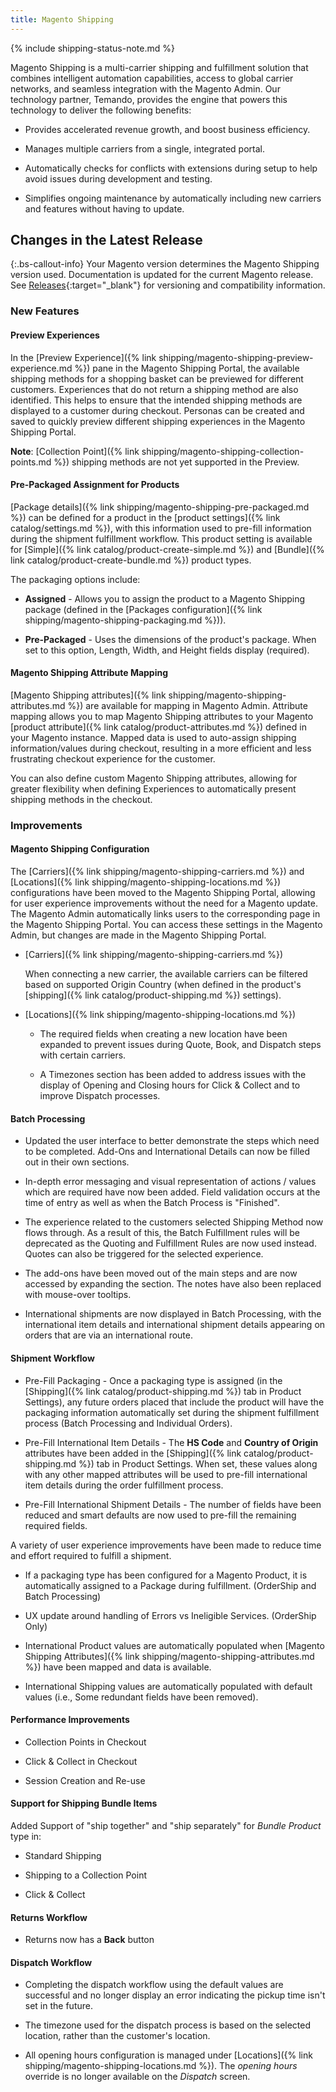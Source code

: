 ```yaml
---
title: Magento Shipping
---
```


{% include shipping-status-note.md %}

Magento Shipping is a multi-carrier shipping and fulfillment solution that combines intelligent automation capabilities, access to global carrier networks, and seamless integration with the Magento Admin. Our technology partner, Temando, provides the engine that powers this technology to deliver the following benefits:

- Provides accelerated revenue growth, and boost business efficiency.

- Manages multiple carriers from a single, integrated portal.

- Automatically checks for conflicts with extensions during setup to help avoid issues during development and testing.

- Simplifies ongoing maintenance by automatically including new carriers and features without having to update.

## Changes in the Latest Release

{:.bs-callout-info}
Your Magento version determines the Magento Shipping version used. Documentation is updated for the current Magento release. See [Releases](https://devdocs.magento.com/release/){:target="_blank"} for versioning and compatibility information.

### New Features

#### Preview Experiences

In the [Preview Experience]({% link shipping/magento-shipping-preview-experience.md %}) pane in the Magento Shipping Portal, the available shipping methods for a shopping basket can be previewed for different customers. Experiences that do not return a shipping method are also identified. This helps to ensure that the intended shipping methods are displayed to a customer during checkout. Personas can be created and saved to quickly preview different shipping experiences in the Magento Shipping Portal.

**Note**: [Collection Point]({% link shipping/magento-shipping-collection-points.md %}) shipping methods are not yet supported in the Preview.

#### Pre-Packaged Assignment for Products

[Package details]({% link shipping/magento-shipping-pre-packaged.md %}) can be defined for a product in the [product settings]({% link catalog/settings.md %}), with this information used to pre-fill information during the shipment fulfillment workflow. This product setting is available for [Simple]({% link catalog/product-create-simple.md %}) and [Bundle]({% link catalog/product-create-bundle.md %}) product types.

The packaging options include:

- **Assigned** - Allows you to assign the product to a Magento Shipping package (defined in the [Packages configuration]({% link shipping/magento-shipping-packaging.md %})).

- **Pre-Packaged** - Uses the dimensions of the product's package. When set to this option, Length, Width, and Height fields display (required).

#### Magento Shipping Attribute Mapping

[Magento Shipping attributes]({% link shipping/magento-shipping-attributes.md %}) are available for mapping in Magento Admin. Attribute mapping allows you to map Magento Shipping attributes to your Magento [product attribute]({% link catalog/product-attributes.md %}) defined in your Magento instance. Mapped data is used to auto-assign shipping information/values during checkout, resulting in a more efficient and less frustrating checkout experience for the customer.

You can also define custom Magento Shipping attributes, allowing for greater flexibility when defining Experiences to automatically present shipping methods in the checkout.

### Improvements

#### Magento Shipping Configuration

The [Carriers]({% link shipping/magento-shipping-carriers.md %}) and [Locations]({% link shipping/magento-shipping-locations.md %}) configurations have been moved to the Magento Shipping Portal, allowing for user experience improvements without the need for a Magento update. The Magento Admin automatically links users to the corresponding page in the Magento Shipping Portal. You can access these settings in the Magento Admin, but changes are made in the Magento Shipping Portal.

- [Carriers]({% link shipping/magento-shipping-carriers.md %})

   When connecting a new carrier, the available carriers can be filtered based on supported Origin Country (when defined in the product's [shipping]({% link catalog/product-shipping.md %}) settings).

- [Locations]({% link shipping/magento-shipping-locations.md %})

   - The required fields when creating a new location have been expanded to prevent issues during Quote, Book, and Dispatch steps with certain carriers.

   - A Timezones section has been added to address issues with the display of Opening and Closing hours for Click & Collect and to improve Dispatch processes.

#### Batch Processing

- Updated the user interface to better demonstrate the steps which need to be completed. Add-Ons and International Details can now be filled out in their own sections.

- In-depth error messaging and visual representation of actions / values which are required have now been added. Field validation occurs at the time of entry as well as when the Batch Process is "Finished".

- The experience related to the customers selected Shipping Method now flows through. As a result of this, the Batch Fulfillment rules will be deprecated as the Quoting and Fulfillment Rules are now used instead. Quotes can also be triggered for the selected experience.

- The add-ons have been moved out of the main steps and are now accessed by expanding the section. The notes have also been replaced with mouse-over tooltips.

- International shipments are now displayed in Batch Processing, with the international item details and international shipment details appearing on orders that are via an international route.

#### Shipment Workflow

- Pre-Fill Packaging - Once a packaging type is assigned (in the [Shipping]({% link catalog/product-shipping.md %}) tab in Product Settings), any future orders placed that include the product will have the packaging information automatically set during the shipment fulfillment process (Batch Processing and Individual Orders).

- Pre-Fill International Item Details - The **HS Code** and **Country of Origin** attributes have been added in the [Shipping]({% link catalog/product-shipping.md %}) tab in Product Settings. When set, these values along with any other mapped attributes will be used to pre-fill international item details during the order fulfillment process.

- Pre-Fill International Shipment Details - The number of fields have been reduced and smart defaults are now used to pre-fill the remaining required fields.

A variety of user experience improvements have been made to reduce time and effort required to fulfill a shipment.

- If a packaging type has been configured for a Magento Product, it is automatically assigned to a Package during fulfillment. (OrderShip and Batch Processing)

- UX update around handling of Errors vs Ineligible Services. (OrderShip Only)

- International Product values are automatically populated when [Magento Shipping Attributes]({% link shipping/magento-shipping-attributes.md %}) have been mapped and data is available.

- International Shipping values are automatically populated with default values (i.e., Some redundant fields have been removed).

#### Performance Improvements

- Collection Points in Checkout

- Click & Collect in Checkout

- Session Creation and Re-use

#### Support for Shipping Bundle Items

Added Support of "ship together" and "ship separately" for _Bundle Product_ type in:

- Standard Shipping

- Shipping to a Collection Point

- Click & Collect

#### Returns Workflow

- Returns now has a **Back** button

#### Dispatch Workflow

- Completing the dispatch workflow using the default values are successful and no longer display an error indicating the pickup time isn't set in the future.

- The timezone used for the dispatch process is based on the selected location, rather than the customer's location.

- All opening hours configuration is managed under [Locations]({% link shipping/magento-shipping-locations.md %}). The _opening hours_ override is no longer available on the _Dispatch_ screen.
